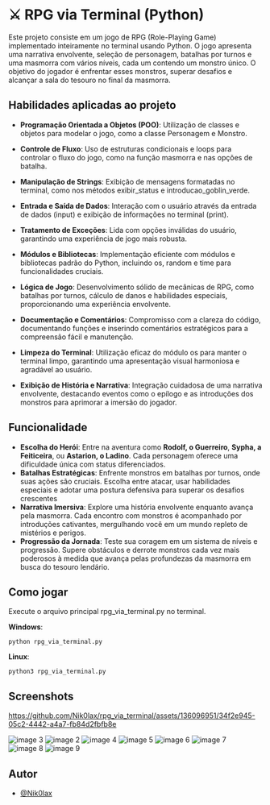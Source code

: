 # ⚔ RPG via Terminal (Python)

Este projeto consiste em um jogo de RPG (Role-Playing Game) implementado inteiramente no terminal usando Python. O jogo apresenta uma narrativa envolvente, seleção de personagem, batalhas por turnos e uma masmorra com vários níveis, cada um contendo um monstro único. O objetivo do jogador é enfrentar esses monstros, superar desafios e alcançar a sala do tesouro no final da masmorra.

## Habilidades aplicadas ao projeto
- **Programação Orientada a Objetos (POO)**: Utilização de classes e objetos para modelar o jogo, como a classe Personagem e Monstro.

- **Controle de Fluxo**: Uso de estruturas condicionais e loops para controlar o fluxo do jogo, como na função masmorra e nas opções de batalha.

- **Manipulação de Strings**: Exibição de mensagens formatadas no terminal, como nos métodos exibir_status e introducao_goblin_verde.

- **Entrada e Saída de Dados**: Interação com o usuário através da entrada de dados (input) e exibição de informações no terminal (print).

- **Tratamento de Exceções**: Lida com opções inválidas do usuário, garantindo uma experiência de jogo mais robusta.

- **Módulos e Bibliotecas**: Implementação eficiente com módulos e bibliotecas padrão do Python, incluindo os, random e time para funcionalidades cruciais.

- **Lógica de Jogo**: Desenvolvimento sólido de mecânicas de RPG, como batalhas por turnos, cálculo de danos e habilidades especiais, proporcionando uma experiência envolvente.

- **Documentação e Comentários**: Compromisso com a clareza do código, documentando funções e inserindo comentários estratégicos para a compreensão fácil e manutenção.

- **Limpeza do Terminal**: Utilização eficaz do módulo os para manter o terminal limpo, garantindo uma apresentação visual harmoniosa e agradável ao usuário.

- **Exibição de História e Narrativa**: Integração cuidadosa de uma narrativa envolvente, destacando eventos como o epílogo e as introduções dos monstros para aprimorar a imersão do jogador.

  
## Funcionalidade
- **Escolha do Herói**: Entre na aventura como **Rodolf, o Guerreiro**, **Sypha, a Feiticeira**, ou **Astarion, o Ladino**. Cada personagem oferece uma dificuldade única com status diferenciados.
- **Batalhas Estratégicas**: Enfrente monstros em batalhas por turnos, onde suas ações são cruciais. Escolha entre atacar, usar habilidades especiais e adotar uma postura defensiva para superar os desafios crescentes
- **Narrativa Imersiva**: Explore uma história envolvente enquanto avança pela masmorra. Cada encontro com monstros é acompanhado por introduções cativantes, mergulhando você em um mundo repleto de mistérios e perigos.
- **Progressão da Jornada**: Teste sua coragem em um sistema de níveis e progressão. Supere obstáculos e derrote monstros cada vez mais poderosos à medida que avança pelas profundezas da masmorra em busca do tesouro lendário.


## Como jogar
Execute o arquivo principal rpg_via_terminal.py no terminal.

**Windows**:
```
python rpg_via_terminal.py
```

**Linux**:
```
python3 rpg_via_terminal.py
```

## Screenshots


https://github.com/Nik0lax/rpg_via_terminal/assets/136096951/34f2e945-05c2-4442-a4a7-fb84d2fbfb8e


![image 3](https://github.com/Nik0lax/rpg_via_terminal/assets/136096951/80cf5698-a3fb-4f60-b030-c0be5e704230)
![image 2](https://github.com/Nik0lax/rpg_via_terminal/assets/136096951/1d83e5b6-802e-4ee2-87ca-41934e828002)
![image 4](https://github.com/Nik0lax/rpg_via_terminal/assets/136096951/71ab54d6-4973-4ef1-9a19-c356132600ce)
![image 5](https://github.com/Nik0lax/rpg_via_terminal/assets/136096951/f1fe4b73-ec5e-4dd0-ae68-8725d6f34e8d)
![image 6](https://github.com/Nik0lax/rpg_via_terminal/assets/136096951/50437b1e-c3c5-4cfa-99c1-60298cb1fced)
![image 7](https://github.com/Nik0lax/rpg_via_terminal/assets/136096951/b06f8b73-8fcc-40a8-8a4f-33a85bd65854)
![image 8](https://github.com/Nik0lax/rpg_via_terminal/assets/136096951/0277a07c-bc7b-423c-bc2a-8748b51646a1)
![image 9](https://github.com/Nik0lax/rpg_via_terminal/assets/136096951/426d3191-9e12-4e88-aff8-ad9b456bf43e)


## Autor

- [@Nik0lax](https://www.github.com/Nik0lax) 
